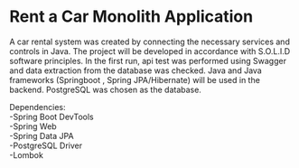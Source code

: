 # Rent a Car Monolith Application
A car rental system was created by connecting the necessary services and controls in Java. The project will be developed in accordance with S.O.L.I.D software principles. In the first run, api test was performed using Swagger and data extraction from the database was checked. Java and Java frameworks (Springboot , Spring JPA/Hibernate) will be used in the backend. PostgreSQL was chosen as the database.
 
Dependencies: <br>
-Spring Boot DevTools <br>
-Spring Web <br>
-Spring Data JPA <br>
-PostgreSQL Driver <br>
-Lombok


